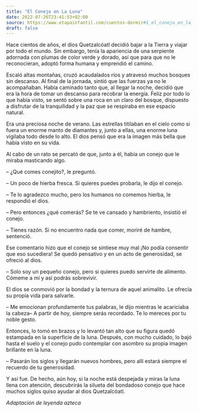 ```yaml
---
title: "El Conejo en La Luna"
date: 2022-07-26T23:41:53+02:00
source: https://www.etapainfantil.com/cuentos-dormir#1_el_conejo_en_la_luna
draft: false
---
```


Hace cientos de años, el dios Quetzalcóatl decidió bajar a la Tierra y viajar por todo el mundo. Sin embargo, tenía la apariencia de una serpiente adornada con plumas de color verde y dorado, así que para que no le reconocieran, adoptó forma humana y emprendió el camino.

Escaló altas montañas, cruzó acaudalados ríos y atravesó muchos bosques sin descanso. Al final de la jornada, sintió que las fuerzas ya no le acompañaban. Había caminado tanto que, al llegar la noche, decidió que era la hora de tomar un descanso para recobrar la energía. Feliz por todo lo que había visto, se sentó sobre una roca en un claro del bosque, dispuesto a disfrutar de la tranquilidad y la paz que se respiraba en ese espacio natural.

Era una preciosa noche de verano. Las estrellas titilaban en el cielo como si fuera un enorme manto de diamantes y, junto a ellas, una enorme luna vigilaba todo desde lo alto. El dios pensó que era la imagen más bella que había visto en su vida.

Al cabo de un rato se percató de que, junto a él, había un conejo que le miraba masticando algo.

– ¿Qué comes conejito?, le preguntó.

– Un poco de hierba fresca. Si quieres puedes probarla, le dijo el conejo.

– Te lo agradezco mucho, pero los humanos no comemos hierba, le respondió el dios.

– Pero entonces ¿qué comerás? Se te ve cansado y hambriento, insistió el conejo.

– Tienes razón. Si no encuentro nada que comer, moriré de hambre, sentenció.

Ese comentario hizo que el conejo se sintiese muy mal ¡No podía consentir que eso sucediera! Se quedó pensativo y en un acto de generosidad, se ofreció al dios.

– Solo soy un pequeño conejo, pero si quieres puedo servirte de alimento. Cómeme a mí y así podrás sobrevivir.

El dios se conmovió por la bondad y la ternura de aquel animalito. Le ofrecía su propia vida para salvarle.

– Me emocionan profundamente tus palabras, le dijo mientras le acariciaba la cabeza– A partir de hoy, siempre serás recordado. Te lo mereces por tu noble gesto.

Entonces, lo tomó en brazos y lo levantó tan alto que su figura quedó estampada en la superficie de la luna. Después, con mucho cuidado, lo bajó hasta el suelo y el conejo pudo contemplar con asombro su propia imagen brillante en la luna.

– Pasarán los siglos y llegarán nuevos hombres, pero allí estará siempre el recuerdo de tu generosidad.

Y así fue. De hecho, aún hoy, si la noche está despejada y miras la luna llena con atención, descubrirás la silueta del bondadoso conejo que hace muchos siglos quiso ayudar al dios Quetzalcóatl.

*Adaptación de leyenda azteca*
